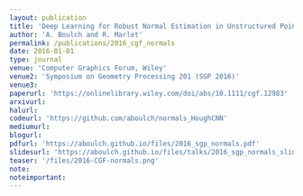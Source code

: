 ```yaml
---
layout: publication
title: 'Deep Learning for Robust Normal Estimation in Unstructured Point Clouds'
author: 'A. Boulch and R. Marlet'
permalink: /publications/2016_cgf_normals
date: 2016-01-01
type: journal
venue: 'Computer Graphics Forum, Wiley'
venue2: 'Symposium on Geometry Processing 201 (SGP 2016)'
venue3:
paperurl: 'https://onlinelibrary.wiley.com/doi/abs/10.1111/cgf.12983'
arxivurl: 
halurl: 
codeurl: 'https://github.com/aboulch/normals_HoughCNN'
mediumurl: 
blogurl: 
pdfurl: 'https://aboulch.github.io/files/2016_sgp_normals.pdf'
slidesurl: 'https://aboulch.github.io/files/talks/2016_sgp_normals_slides.pdf'
teaser: '/files/2016-CGF-normals.png'
note:
noteimportant:
---
```

